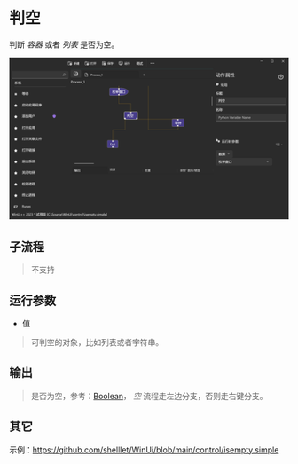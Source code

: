 # 判空 
判断 *容器* 或者 *列表* 是否为空。

![IsEmpty](./images/02.png ':size=90%')

## 子流程

> 不支持

## 运行参数

* 值
> 可判空的对象，比如列表或者字符串。


## 输出

> 是否为空，参考：[Boolean](./types/Boolean.md)， *空* 流程走左边分支，否则走右键分支。


## 其它

示例：https://github.com/shelllet/WinUi/blob/main/control/isempty.simple